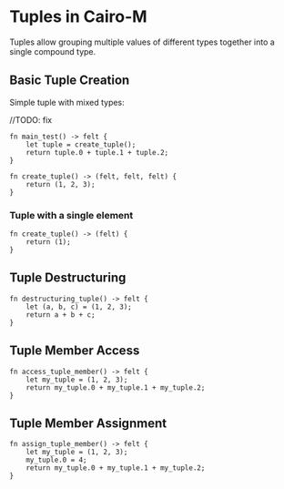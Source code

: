# Tuples in Cairo-M

Tuples allow grouping multiple values of different types together into a single
compound type.

## Basic Tuple Creation

Simple tuple with mixed types:

//TODO: fix

```cairo-m
fn main_test() -> felt {
    let tuple = create_tuple();
    return tuple.0 + tuple.1 + tuple.2;
}

fn create_tuple() -> (felt, felt, felt) {
    return (1, 2, 3);
}
```

### Tuple with a single element

```cairo-m
fn create_tuple() -> (felt) {
    return (1);
}
```

## Tuple Destructuring

```cairo-m
fn destructuring_tuple() -> felt {
    let (a, b, c) = (1, 2, 3);
    return a + b + c;
}
```

## Tuple Member Access

```cairo-m
fn access_tuple_member() -> felt {
    let my_tuple = (1, 2, 3);
    return my_tuple.0 + my_tuple.1 + my_tuple.2;
}
```

## Tuple Member Assignment

```cairo-m
fn assign_tuple_member() -> felt {
    let my_tuple = (1, 2, 3);
    my_tuple.0 = 4;
    return my_tuple.0 + my_tuple.1 + my_tuple.2;
}
```
